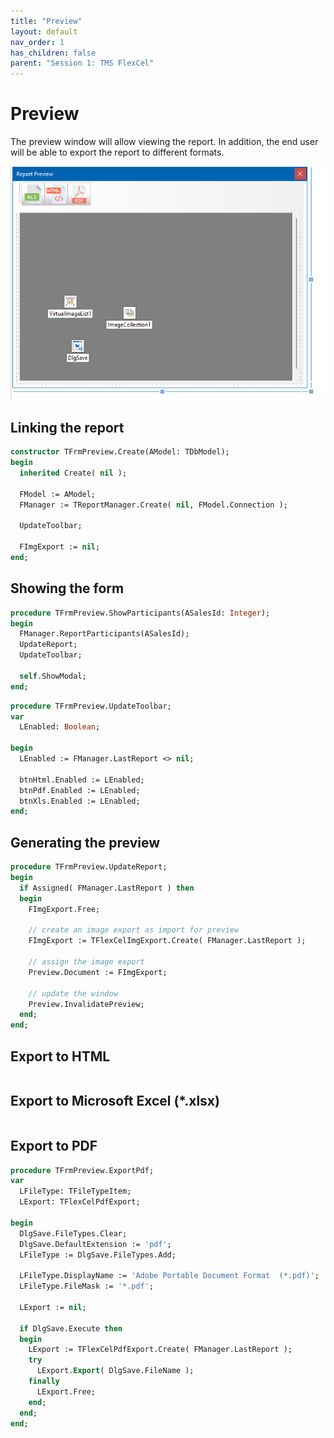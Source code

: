```yaml
---
title: "Preview"
layout: default
nav_order: 1
has_children: false
parent: "Session 1: TMS FlexCel"
---
```


# Preview

The preview window will allow viewing the report. In addition, the end user will be able to export the report to different formats.

![](../images/01/previewdesign.png)

## Linking the report

```pascal
constructor TFrmPreview.Create(AModel: TDbModel);
begin
  inherited Create( nil );

  FModel := AModel;
  FManager := TReportManager.Create( nil, FModel.Connection );

  UpdateToolbar;

  FImgExport := nil;
end;
```

## Showing the form

```pascal
procedure TFrmPreview.ShowParticipants(ASalesId: Integer);
begin
  FManager.ReportParticipants(ASalesId);
  UpdateReport;
  UpdateToolbar;

  self.ShowModal;
end;
```

```pascal
procedure TFrmPreview.UpdateToolbar;
var
  LEnabled: Boolean;

begin
  LEnabled := FManager.LastReport <> nil;

  btnHtml.Enabled := LEnabled;
  btnPdf.Enabled := LEnabled;
  btnXls.Enabled := LEnabled;
end;
```
## Generating the preview

```pascal
procedure TFrmPreview.UpdateReport;
begin
  if Assigned( FManager.LastReport ) then
  begin
    FImgExport.Free;

    // create an image export as import for preview
    FImgExport := TFlexCelImgExport.Create( FManager.LastReport );

    // assign the image export
    Preview.Document := FImgExport;

    // update the window
    Preview.InvalidatePreview;
  end;
end;
```

## Export to HTML

```pascal
```

## Export to Microsoft Excel (*.xlsx)

```pascal
```


## Export to PDF

```pascal
procedure TFrmPreview.ExportPdf;
var
  LFileType: TFileTypeItem;
  LExport: TFlexCelPdfExport;

begin
  DlgSave.FileTypes.Clear;
  DlgSave.DefaultExtension := 'pdf';
  LFileType := DlgSave.FileTypes.Add;

  LFileType.DisplayName := 'Adobe Portable Document Format  (*.pdf)';
  LFileType.FileMask := '*.pdf';

  LExport := nil;

  if DlgSave.Execute then
  begin
    LExport := TFlexCelPdfExport.Create( FManager.LastReport );
    try
      LExport.Export( DlgSave.FileName );
    finally
      LExport.Free;
    end;
  end;
end;
```

